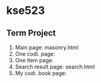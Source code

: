# kse523
## Term Project
1. Main page: masonry.html
2. One codi. page: 
3. One item page: 
4. Search result page: search.html
5. My codi. book page: 

